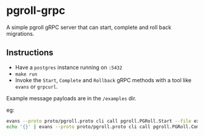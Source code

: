 # pgroll-grpc

A simple pgroll gRPC server that can start, complete and roll back migrations.

## Instructions

* Have a `postgres` instance running on `:5432`
* `make run`
* Invoke the `Start`, `Complete` and `Rollback` gRPC methods with a tool like `evans` or `grpcurl`.

Example message payloads are in the `/examples` dir.

eg:

```bash
evans --proto proto/pgroll.proto cli call pgroll.PGRoll.Start --file examples/05_sql.json
echo '{}' | evans --proto proto/pgroll.proto cli call pgroll.PGRoll.Complete
```
